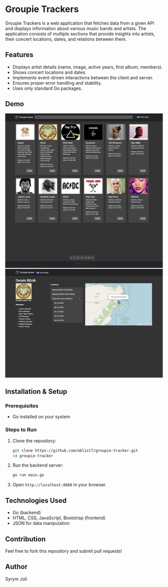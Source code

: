 # Groupie Trackers

Groupie Trackers is a web application that fetches data from a given API and displays information about various music bands and artists. The application consists of multiple sections that provide insights into artists, their concert locations, dates, and relations between them.

## Features

- Displays artist details (name, image, active years, first album, members).
- Shows concert locations and dates.
- Implements event-driven interactions between the client and server.
- Ensures proper error handling and stability.
- Uses only standard Go packages.

## Demo

![Demo Screenshot](assets/demo1.png)
![Demo Screenshot2](assets/demo2.png)

## Installation & Setup

### Prerequisites
- Go installed on your system

### Steps to Run

1. Clone the repository:
   ```sh
   git clone https://github.com/oblist7/groupie-tracker.git
   cd groupie-tracker
   ```
2. Run the backend server:
   ```sh
   go run main.go
   ```
3. Open `http://localhost:8080` in your browser.

## Technologies Used
- Go (backend)
- HTML, CSS, JavaScript, Bootstrap (frontend)
- JSON for data manipulation

## Contribution
Feel free to fork this repository and submit pull requests!

## Author
Syrym Joli